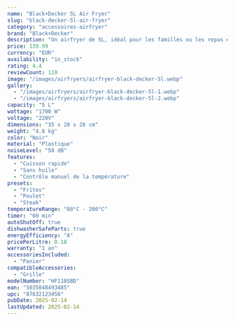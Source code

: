```yaml
---
name: "Black+Decker 5L Air Fryer"
slug: "black-decker-5l-air-fryer"
category: "accessoires-airfryer"
brand: "Black+Decker"
description: "Un airfryer de 5L, idéal pour les familles ou les repas entre amis, avec une cuisson rapide et saine."
price: 139.99
currency: "EUR"
availability: "in_stock"
rating: 4.4
reviewCount: 110
image: "/images/airfryers/airfryer-black-decker-5l.webp"
gallery:
  - "/images/airfryers/airfryer-black-decker-5l-1.webp"
  - "/images/airfryers/airfryer-black-decker-5l-2.webp"
capacity: "5 L"
wattage: "1700 W"
voltage: "220V"
dimensions: "35 x 28 x 28 cm"
weight: "4.8 kg"
color: "Noir"
material: "Plastique"
noiseLevel: "58 dB"
features:
  - "Cuisson rapide"
  - "Sans huile"
  - "Contrôle manuel de la température"
presets:
  - "Frites"
  - "Poulet"
  - "Steak"
temperatureRange: "80°C - 200°C"
timer: "60 min"
autoShutOff: true
dishwasherSafeParts: true
energyEfficiency: "A"
pricePerLitre: 0.18
warranty: "1 an"
accessoriesIncluded:
  - "Panier"
compatibleAccessories:
  - "Grille"
modelNumber: "HF110SBD"
ean: "5035048493485"
upc: "87632123456"
pubDate: 2025-02-14
lastUpdated: 2025-02-14
---
```

